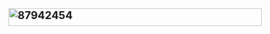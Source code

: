 ## <img width="498" height="36" alt="87942454" src="https://github.com/user-attachments/assets/9a85a169-dc8c-4955-9c44-e5d403627ab8" />

